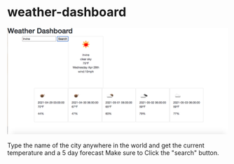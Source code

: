 # weather-dashboard

![project screenshot](weather-pic.png)


Type the name of the city anywhere in the world and get the current temperature and a 5 day forecast
Make sure to Click the "search" button.
